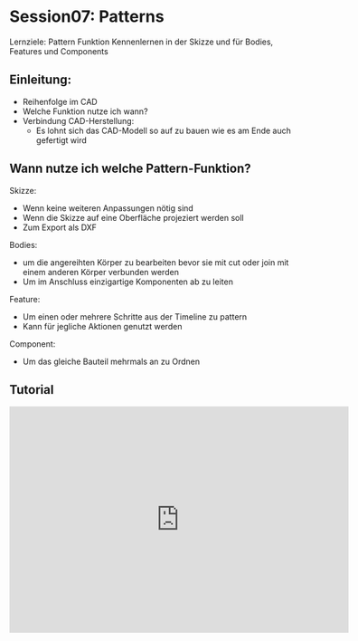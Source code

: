# Session07: Patterns

Lernziele: Pattern Funktion Kennenlernen in der Skizze und für Bodies, Features und Components

## Einleitung:

- Reihenfolge im CAD
- Welche Funktion nutze ich wann? 
- Verbindung CAD-Herstellung:
  - Es lohnt sich das CAD-Modell so auf zu bauen wie es am Ende auch gefertigt wird

## Wann nutze ich welche Pattern-Funktion?

Skizze:

- Wenn keine weiteren Anpassungen nötig sind
- Wenn die Skizze auf eine Oberfläche projeziert werden soll 
- Zum Export als DXF 

Bodies:

- um die angereihten Körper zu bearbeiten bevor sie mit cut oder join mit einem anderen Körper verbunden werden
- Um im Anschluss einzigartige Komponenten ab zu leiten 

Feature:

- Um einen oder mehrere Schritte aus der Timeline zu pattern
- Kann für jegliche Aktionen genutzt werden 

Component:

- Um das gleiche Bauteil mehrmals an zu Ordnen

## Tutorial

<iframe width="600" height="400" src="https://youtube.com/embed/rpOxkW5eY4s
" frameborder="0" allow="accelerometer; autoplay; clipboard-write; encrypted-media; gyroscope; picture-in-picture" allowfullscreen></iframe>

